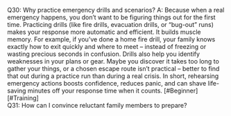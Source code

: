 Q30: Why practice emergency drills and scenarios?
A: Because when a real emergency happens, you don’t want to be figuring things out for the first time. Practicing drills (like fire drills, evacuation drills, or “bug-out” runs) makes your response more automatic and efficient. It builds muscle memory. For example, if you’ve done a home fire drill, your family knows exactly how to exit quickly and where to meet – instead of freezing or wasting precious seconds in confusion. Drills also help you identify weaknesses in your plans or gear. Maybe you discover it takes too long to gather your things, or a chosen escape route isn’t practical – better to find that out during a practice run than during a real crisis. In short, rehearsing emergency actions boosts confidence, reduces panic, and can shave life-saving minutes off your response time when it counts. [#Beginner] [#Training]  
Q31: How can I convince reluctant family members to prepare?
